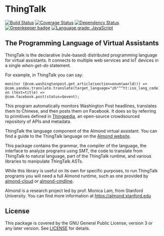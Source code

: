 # ThingTalk

[![Build Status](https://travis-ci.org/Stanford-Mobisocial-IoT-Lab/thingtalk.svg?branch=master)](https://travis-ci.org/Stanford-Mobisocial-IoT-Lab/thingtalk) [![Coverage Status](https://coveralls.io/repos/github/Stanford-Mobisocial-IoT-Lab/thingtalk/badge.svg?branch=master)](https://coveralls.io/github/Stanford-Mobisocial-IoT-Lab/thingtalk?branch=master) [![Dependency Status](https://david-dm.org/Stanford-Mobisocial-IoT-Lab/thingtalk/status.svg)](https://david-dm.org/Stanford-Mobisocial-IoT-Lab/thingtalk) [![Greenkeeper badge](https://badges.greenkeeper.io/Stanford-Mobisocial-IoT-Lab/thingtalk.svg)](https://greenkeeper.io/) [![Language grade: JavaScript](https://img.shields.io/lgtm/grade/javascript/g/Stanford-Mobisocial-IoT-Lab/thingtalk.svg?logo=lgtm&logoWidth=18)](https://lgtm.com/projects/g/Stanford-Mobisocial-IoT-Lab/thingtalk/context:javascript)

## The Programming Language of Virtual Assistants

ThingTalk is the declarative (rule-based) distributed programming
language for virtual assistants. It connects to multiple web services
and IoT devices in a single _when-get-do_ statement.

For example, in ThingTalk you can say:
```
monitor (@com.washingtonpost.get_article(section=enum(world))) => @com.yandex.translate.translate(target_language="zh"^^tt:iso_lang_code) on (text=title) =>
@com.facebook.post(status=$event);
```

This program automatically monitors Washington Post headlines, translates them to Chinese, and then posts them on Facebook.
It does so by referring to primitives defined in [Thingpedia](https://thingpedia.stanford.edu), an open-source crowdsourced repository of APIs and metadata.

ThingTalk the language component of the Almond virtual assistant.
You can find a guide to the ThingTalk language on the [Almond website](https://almond.stanford.edu/thingpedia/developers/thingtalk-intro.md).

This package contains the grammar, the compiler of the language,
the interface to analyze programs using SMT, the code to translate
from ThingTalk to natural language, part of the ThingTalk runtime,
and various libraries to manipulate ThingTalk ASTs.

While this library is useful on its own for specific purposes, to
run ThingTalk programs you will need a full Almond runtime, such
as one provided by [almond-cloud](https://github.com/Stanford-Mobisocial-IoT-Lab/almond-cloud)
or [almond-cmdline](https://github.com/Stanford-Mobisocial-IoT-Lab/almond-cmdline).

Almond is a research project led by prof. Monica Lam,
from Stanford University.  You can find more information at
<https://almond.stanford.edu>

## License

This package is covered by the GNU General Public License, version 3
or any later version. See [LICENSE](LICENSE) for details.
